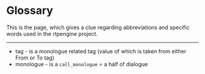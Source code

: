 Glossary
========

This is the page, which gives a clue regarding abbreviations and specific words used in the rtpengine project.

---

* tag - is a monologue related tag (value of which is taken from either From or To tag)
* monologue - is a `call_monologue` = a half of dialogue